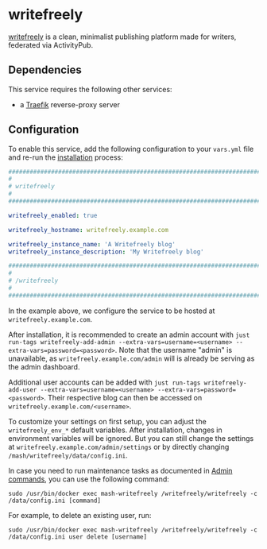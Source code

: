 # writefreely

[writefreely](https://github.com/writefreely/writefreely) is a clean, minimalist publishing platform made for writers, federated via ActivityPub.


## Dependencies

This service requires the following other services:

- a [Traefik](traefik.md) reverse-proxy server


## Configuration

To enable this service, add the following configuration to your `vars.yml` file and re-run the [installation](../installing.md) process:

```yaml
########################################################################
#                                                                      #
# writefreely                                                          #
#                                                                      #
########################################################################

writefreely_enabled: true

writefreely_hostname: writefreely.example.com

writefreely_instance_name: 'A Writefreely blog'
writefreely_instance_description: 'My Writefreely blog'

########################################################################
#                                                                      #
# /writefreely                                                         #
#                                                                      #
########################################################################
```

In the example above, we configure the service to be hosted at `writefreely.example.com`.

After installation, it is recommended to create an admin account with `just run-tags writefreely-add-admin --extra-vars=username=<username> --extra-vars=password=<password>`.
Note that the username "admin" is unavailable, as `writefreely.example.com/admin` will is already be serving as the admin dashboard.

Additional user accounts can be added with `just run-tags writefreely-add-user --extra-vars=username=<username> --extra-vars=password=<password>`.
Their respective blog can then be accessed on `writefreely.example.com/<username>`.

To customize your settings on first setup, you can adjust the `writefreely_env_*` default variables.
After installation, changes in environment variables will be ignored. But you can still change the settings at `writefreely.example.com/admin/settings` or by directly changing `/mash/writefreely/data/config.ini`.

In case you need to run maintenance tasks as documented in [Admin commands](https://writefreely.org/docs/main/admin/commands), you can use the following command:

```
sudo /usr/bin/docker exec mash-writefreely /writefreely/writefreely -c /data/config.ini [command]
```

For example, to delete an existing user, run:

```
sudo /usr/bin/docker exec mash-writefreely /writefreely/writefreely -c /data/config.ini user delete [username]
```
